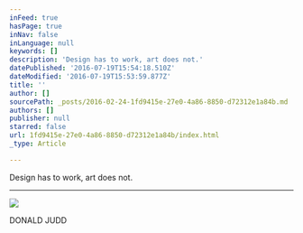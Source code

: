 ```yaml
---
inFeed: true
hasPage: true
inNav: false
inLanguage: null
keywords: []
description: 'Design has to work, art does not.'
datePublished: '2016-07-19T15:54:18.510Z'
dateModified: '2016-07-19T15:53:59.877Z'
title: ''
author: []
sourcePath: _posts/2016-02-24-1fd9415e-27e0-4a86-8850-d72312e1a84b.md
authors: []
publisher: null
starred: false
url: 1fd9415e-27e0-4a86-8850-d72312e1a84b/index.html
_type: Article

---
```

Design has to work, art does not.

---
![](https://the-grid-user-content.s3-us-west-2.amazonaws.com/21f03b42-30af-417b-ab63-d797771180f8.jpg)

DONALD JUDD